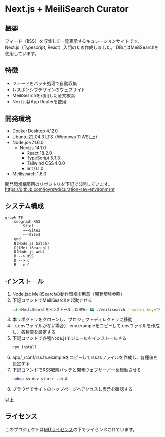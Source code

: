 # Next.js + MeiliSearch Curator

## 概要

フィード（RSS）を収集して一覧表示するキュレーションサイトです。  
Next.js（Typescript, React）入門のため作成しました。
DBにはMeiliSearchを使用しています。

## 特徴

- フィードをバッチ処理で自動収集
- レスポンシブデザインのウェブサイト
- MeiliSearchを利用した全文検索
- Next.jsはApp Routerを使用

## 開発環境
- Docker Desktop 4.12.0
- Ubuntu 22.04.3 LTS（Windows 11 WSL上）
- Node.js v21.6.0
    - Next.js 14.1.0
        - React 18.2.0
        - TypeScript 5.3.3
        - Tailwind CSS 4.0.0
        - lint 0.1.0
- Meilisearch 1.6.0

開発環境構築用のリポジトリを下記で公開しています。  
https://github.com/joyrswd/curation-dev-environment


## システム構成  

```mermaid
graph TB
    subgraph RSS
        Site1
        ~~~Site2
        ~~~Site3
    end
    B(Node.js batch)
    C[(MeiliSearch)]
    D(Node.js web)
    B --> RSS
    D --> C
    B --> C
```
## インストール

1. Node.jsとMeiliSearchの動作環境を用意（開発環境参照）
2. 下記コマンドでMeiliSearchを起動させる
    ```bash
    cd <MeiliSearchをインストールした場所> && ./meilisearch --master-key="任意の文字列（UTF8で16バイト以上）"
    ```
3. 本リポジトリをクローンし、プロジェクトディレクトリに移動
4. （.envファイルがない場合）.env.exampleをコピーして.envファイルを作成し、各種値を設定する
5. 下記コマンドで各種Node.jsモジュールをインストールする  
    ```bash
    npm install
    ```
6. app/_/conf/rss.ts.exampleをコピーしてrss.tsファイルを作成し、各種値を設定する
7. 下記コマンドでRSS収集バッチと開発ウェブサーバーを起動させる
    ```bash
    nohup sh dev-starter.sh &
    ```
8. ブラウザでサイトのトップページへアクセスし表示を確認する  

以上


## ライセンス

このプロジェクトは[MITライセンス](LICENSE)の下でライセンスされています。

